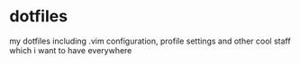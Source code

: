 dotfiles
========

my dotfiles including .vim configuration, profile settings and other cool staff which i want to have everywhere